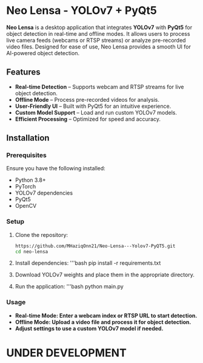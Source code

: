 # Neo Lensa - YOLOv7 + PyQt5

**Neo Lensa** is a desktop application that integrates **YOLOv7** with **PyQt5** for object detection in real-time and offline modes. It allows users to process live camera feeds (webcams or RTSP streams) or analyze pre-recorded video files. Designed for ease of use, Neo Lensa provides a smooth UI for AI-powered object detection.

## Features
- **Real-time Detection** – Supports webcam and RTSP streams for live object detection.
- **Offline Mode** – Process pre-recorded videos for analysis.
- **User-Friendly UI** – Built with PyQt5 for an intuitive experience.
- **Custom Model Support** – Load and run custom YOLOv7 models.
- **Efficient Processing** – Optimized for speed and accuracy.

## Installation

### Prerequisites
Ensure you have the following installed:
- Python 3.8+
- PyTorch
- YOLOv7 dependencies
- PyQt5
- OpenCV

### Setup
1. Clone the repository:
   ```bash
   https://github.com/MHaziqOnn21/Neo-Lensa---Yolov7-PyQT5.git
   cd neo-lensa

2. Install dependencies:
  '''bash
  pip install -r requirements.txt

3. Download YOLOv7 weights and place them in the appropriate directory.

4. Run the application:
   '''bash
   python main.py

### Usage
- **Real-time Mode: Enter a webcam index or RTSP URL to start detection.**
- **Offline Mode: Upload a video file and process it for object detection.**
- **Adjust settings to use a custom YOLOv7 model if needed.**


# UNDER DEVELOPMENT

